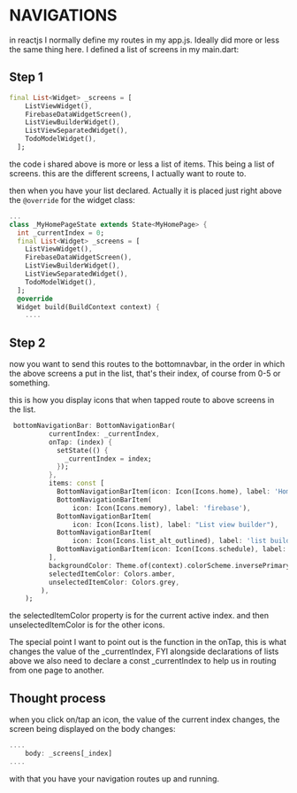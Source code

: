 # NAVIGATIONS

in reactjs I normally define my routes in my app.js. Ideally did more or less the same thing here. I defined a list of screens in my main.dart:

## Step 1

```dart
final List<Widget> _screens = [
    ListViewWidget(),
    FirebaseDataWidgetScreen(),
    ListViewBuilderWidget(),
    ListViewSeparatedWidget(),
    TodoModelWidget(),
  ];

```

the code i shared above is more or less a list of items. This being a list of screens. this are the different screens, I actually want to route to.

then when you have your list declared. Actually it is placed just right above the `@override` for the widget class:

```dart
...
class _MyHomePageState extends State<MyHomePage> {
  int _currentIndex = 0;
  final List<Widget> _screens = [
    ListViewWidget(),
    FirebaseDataWidgetScreen(),
    ListViewBuilderWidget(),
    ListViewSeparatedWidget(),
    TodoModelWidget(),
  ];
  @override
  Widget build(BuildContext context) {
    ....
```

## Step 2

now you want to send this routes to the bottomnavbar, in the order in which the above screens a put in the list, that's their index, of course from 0-5 or something.

this is how you display icons that when tapped route to above screens in the list.

```dart
 bottomNavigationBar: BottomNavigationBar(
          currentIndex: _currentIndex,
          onTap: (index) {
            setState(() {
              _currentIndex = index;
            });
          },
          items: const [
            BottomNavigationBarItem(icon: Icon(Icons.home), label: 'Home'),
            BottomNavigationBarItem(
                icon: Icon(Icons.memory), label: 'firebase'),
            BottomNavigationBarItem(
                icon: Icon(Icons.list), label: "List view builder"),
            BottomNavigationBarItem(
                icon: Icon(Icons.list_alt_outlined), label: 'list builder'),
            BottomNavigationBarItem(icon: Icon(Icons.schedule), label: 'todo')
          ],
          backgroundColor: Theme.of(context).colorScheme.inversePrimary,
          selectedItemColor: Colors.amber,
          unselectedItemColor: Colors.grey,
        ),
    );
```

the selectedItemColor property is for the current active index. and then unselectedItemColor is for the other icons.

The special point I want to point out is the function in the onTap, this is what changes the value of the _currentIndex, FYI alongside declarations of lists above we also need to declare a const _currentIndex to help us in routing from one page to another.

## Thought process

when you click on/tap an icon, the value of the current index changes, the screen being displayed on the body changes:

```dart
....
    body: _screens[_index]
....
```

with that you have your navigation routes up and running.
